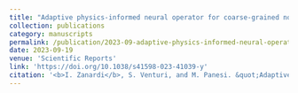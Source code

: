 ```yaml
---
title: "Adaptive physics-informed neural operator for coarse-grained non-equilibrium flows"
collection: publications
category: manuscripts
permalink: /publication/2023-09-adaptive-physics-informed-neural-operator-for-coarse-grained-non-equilibrium-flows
date: 2023-09-19
venue: 'Scientific Reports'
link: 'https://doi.org/10.1038/s41598-023-41039-y'
citation: '<b>I. Zanardi</b>, S. Venturi, and M. Panesi. &quot;Adaptive physics‑informed neural operator for coarse‑grained non‑equilibrium flows&quot;. In: <i>Scientific Reports 13</i> (Sept. 2023), DOI: 10.1038/s41598-023-41039-y.'
---
```

